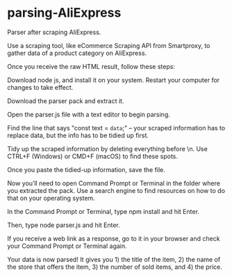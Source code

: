 # parsing-AliExpress
Parser after scraping AliExpress. 

Use a scraping tool, like eCommerce Scraping API from Smartproxy, to gather data of a product category on AliExpress.

Once you receive the raw HTML result, follow these steps:

Download node js, and install it on your system. Restart your computer for changes to take effect.

Download the parser pack and extract it.

Open the parser.js file with a text editor to begin parsing.

Find the line that says "const text = `data`;" – your scraped information has to replace data, but the info has to be tidied up first.

Tidy up the scraped information by deleting everything before <!DOCTYPE and everything after n<\/html>\n. Use CTRL+F (Windows) or CMD+F (macOS) to find these spots.

Once you paste the tidied-up information, save the file.

Now you’ll need to open Command Prompt or Terminal in the folder where you extracted the pack. Use a search engine to find resources on how to do that on your operating system.

In the Command Prompt or Terminal, type npm install and hit Enter.

Then, type node parser.js and hit Enter.

If you receive a web link as a response, go to it in your browser and check your Command Prompt or Terminal again.

Your data is now parsed! It gives you 1) the title of the item, 2) the name of the store that offers the item, 3) the number of sold items, and 4) the price.
